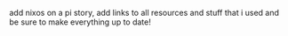 add nixos on a pi story, add links to all resources and stuff that i used and be sure to make everything up to date!
